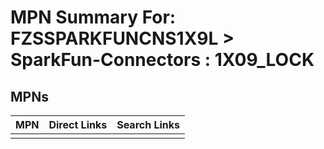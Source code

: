 



# MPN Summary For: FZSSPARKFUNCNS1X9L > SparkFun-Connectors : 1X09_LOCK

## MPNs
  

|MPN|Direct Links|Search Links|
| :--- | :--- | :--- |
||||
